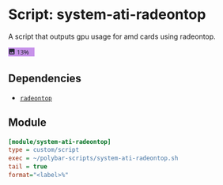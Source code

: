 # Script: system-ati-radeontop

A script that outputs gpu usage for amd cards using radeontop.

![system-ati-radeontop](screenshots/1.png)


## Dependencies

* [`radeontop`](https://github.com/clbr/radeontop)


## Module

```ini
[module/system-ati-radeontop]
type = custom/script
exec = ~/polybar-scripts/system-ati-radeontop.sh
tail = true
format="<label>%"
```
